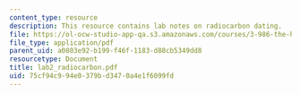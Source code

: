 ```yaml
---
content_type: resource
description: This resource contains lab notes on radiocarbon dating.
file: https://ol-ocw-studio-app-qa.s3.amazonaws.com/courses/3-986-the-human-past-introduction-to-archaeology-fall-2006/75cf94c994e0379bd3470a4e1f6099fd_lab2_radiocarbon.pdf
file_type: application/pdf
parent_uid: a0803e92-b199-f46f-1183-d88cb5349dd8
resourcetype: Document
title: lab2_radiocarbon.pdf
uid: 75cf94c9-94e0-379b-d347-0a4e1f6099fd
---
```

